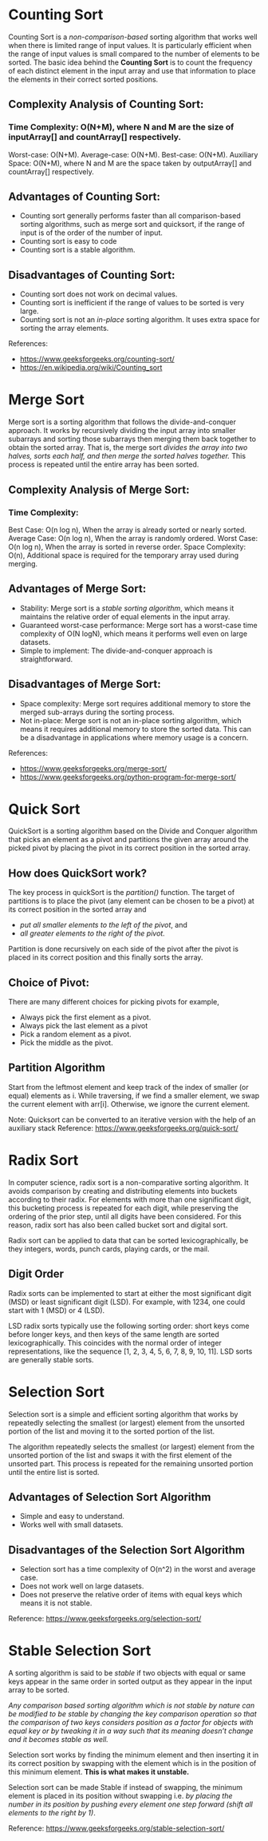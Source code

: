 # Counting Sort

Counting Sort is a *non-comparison-based* sorting algorithm that works well when there is limited range of input values. It is particularly efficient when the range of input values is small compared to the number of elements to be sorted. The basic idea behind the **Counting Sort** is to count the frequency of each distinct element in the input array and use that information to place the elements in their correct sorted positions.

## Complexity Analysis of Counting Sort:

### Time Complexity: O(N+M), where N and M are the size of inputArray[] and countArray[] respectively.
Worst-case: O(N+M).
Average-case: O(N+M).
Best-case: O(N+M).
Auxiliary Space: O(N+M), where N and M are the space taken by outputArray[] and countArray[] respectively.

## Advantages of Counting Sort:
+ Counting sort generally performs faster than all comparison-based sorting algorithms, such as merge sort and quicksort, if the range of input is of the order of the number of input.
+ Counting sort is easy to code
+ Counting sort is a stable algorithm.

## Disadvantages of Counting Sort:
+ Counting sort does not work on decimal values.
+ Counting sort is inefficient if the range of values to be sorted is very large.
+ Counting sort is not an *in-place* sorting algorithm. It uses extra space for sorting the array elements.

References:
+ https://www.geeksforgeeks.org/counting-sort/ 
+ https://en.wikipedia.org/wiki/Counting_sort 

# Merge Sort

Merge sort is a sorting algorithm that follows the divide-and-conquer approach. It works by recursively dividing the input array into smaller subarrays and sorting those subarrays then merging them back together to obtain the sorted array.
That is, the merge sort *divides the array into two halves, sorts each half, and then merge the sorted halves together.* 
This process is repeated until the entire array has been sorted.

## Complexity Analysis of Merge Sort:

### Time Complexity:

Best Case: O(n log n), When the array is already sorted or nearly sorted.
Average Case: O(n log n), When the array is randomly ordered.
Worst Case: O(n log n), When the array is sorted in reverse order.
Space Complexity: O(n), Additional space is required for the temporary array used during merging.

## Advantages of Merge Sort:
* Stability: Merge sort is a *stable sorting algorithm*, which means it maintains the relative order of equal elements in the input array.
* Guaranteed worst-case performance: Merge sort has a worst-case time complexity of O(N logN), which means it performs well even on large datasets.
* Simple to implement: The divide-and-conquer approach is straightforward.

## Disadvantages of Merge Sort:
* Space complexity: Merge sort requires additional memory to store the merged sub-arrays during the sorting process. 
* Not in-place: Merge sort is not an in-place sorting algorithm, which means it requires additional memory to store the sorted data. This can be a disadvantage in applications where memory usage is a concern.
 
References:
+ https://www.geeksforgeeks.org/merge-sort/ 
+ https://www.geeksforgeeks.org/python-program-for-merge-sort/ 

# Quick Sort

QuickSort is a sorting algorithm based on the Divide and Conquer algorithm that picks an element as a pivot and partitions the given array around the picked pivot by placing the pivot in its correct position in the sorted array.

## How does QuickSort work?

The key process in quickSort is the *partition()* function. The target of partitions is to place the pivot (any element can be chosen to be a pivot) at its correct position in the sorted array and 
+ *put all smaller elements to the left of the pivot*, and 
+ *all greater elements to the right of the pivot.*

Partition is done recursively on each side of the pivot after the pivot is placed in its correct position and this finally sorts the array.

## Choice of Pivot:
There are many different choices for picking pivots for example, 

+ Always pick the first element as a pivot.
+ Always pick the last element as a pivot
+ Pick a random element as a pivot.
+ Pick the middle as the pivot.

## Partition Algorithm

Start from the leftmost element and keep track of the index of smaller (or equal) elements as i. While traversing, if we find a smaller element, we swap the current element with arr[i]. Otherwise, we ignore the current element.

Note: Quicksort can be converted to an iterative version with the help of an auxiliary stack
Reference: https://www.geeksforgeeks.org/quick-sort/ 

# Radix Sort

In computer science, radix sort is a non-comparative sorting algorithm. It avoids comparison by creating and distributing elements into buckets according to their radix. For elements with more than one significant digit, this bucketing process is repeated for each digit, while preserving the ordering of the prior step, until all digits have been considered. For this reason, radix sort has also been called bucket sort and digital sort.

Radix sort can be applied to data that can be sorted lexicographically, be they integers, words, punch cards, playing cards, or the mail.

## Digit Order

Radix sorts can be implemented to start at either the most significant digit (MSD) or least significant digit (LSD).
For example, with 1234, one could start with 1 (MSD) or 4 (LSD).

LSD radix sorts typically use the following sorting order: short keys come before longer keys, and then keys of the same length are sorted lexicographically. This coincides with the normal order of integer representations, 
like the sequence [1, 2, 3, 4, 5, 6, 7, 8, 9, 10, 11]. LSD sorts are generally stable sorts.

# Selection Sort

Selection sort is a simple and efficient sorting algorithm that works by repeatedly selecting the smallest (or largest) element from the unsorted portion of the list and moving it to the sorted portion of the list. 

The algorithm repeatedly selects the smallest (or largest) element from the unsorted portion of the list and swaps it with the first element of the unsorted part. This process is repeated for the remaining unsorted portion until the entire list is sorted. 

## Advantages of Selection Sort Algorithm
+ Simple and easy to understand.
+ Works well with small datasets.

## Disadvantages of the Selection Sort Algorithm
+ Selection sort has a time complexity of O(n^2) in the worst and average case.
+ Does not work well on large datasets.
+ Does not preserve the relative order of items with equal keys which means it is not stable.

Reference: https://www.geeksforgeeks.org/selection-sort/

# Stable Selection Sort

A sorting algorithm is said to be *stable* if two objects with equal or same keys appear in the same order in sorted output as they appear in the input array to be sorted.

*Any comparison based sorting algorithm which is not stable by nature can be modified to be stable by changing the key comparison operation so that the comparison of two keys considers position as a factor for objects with equal key or by tweaking it in a way such that its meaning doesn’t change and it becomes stable as well.*

Selection sort works by finding the minimum element and then inserting it in its correct position by swapping with the element which is in the position of this minimum element. **This is what makes it unstable.**

Selection sort can be made Stable if instead of swapping, the minimum element is placed in its position without swapping i.e. *by placing the number in its position by pushing every element one step forward (shift all elements to the right by 1)*. 


Reference: https://www.geeksforgeeks.org/stable-selection-sort/ 